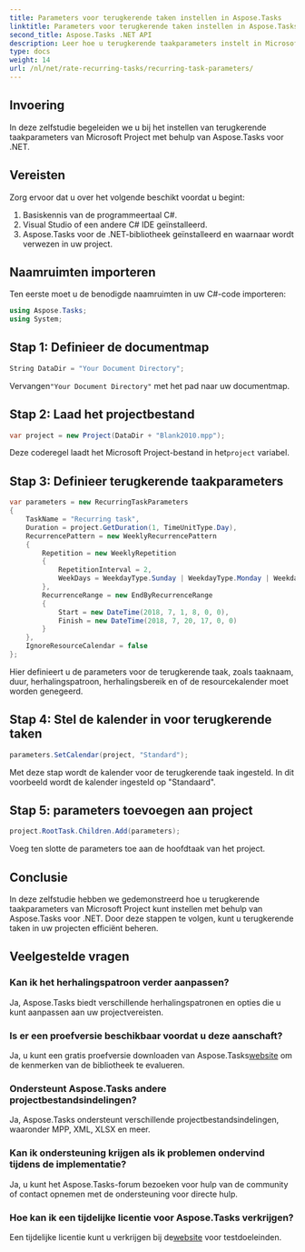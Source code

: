 ```yaml
---
title: Parameters voor terugkerende taken instellen in Aspose.Tasks
linktitle: Parameters voor terugkerende taken instellen in Aspose.Tasks
second_title: Aspose.Tasks .NET API
description: Leer hoe u terugkerende taakparameters instelt in Microsoft Project met behulp van Aspose.Tasks voor .NET. Uitgebreide tutorial met stapsgewijze handleiding.
type: docs
weight: 14
url: /nl/net/rate-recurring-tasks/recurring-task-parameters/
---
```

## Invoering
In deze zelfstudie begeleiden we u bij het instellen van terugkerende taakparameters van Microsoft Project met behulp van Aspose.Tasks voor .NET.
## Vereisten
Zorg ervoor dat u over het volgende beschikt voordat u begint:
1. Basiskennis van de programmeertaal C#.
2. Visual Studio of een andere C# IDE geïnstalleerd.
3. Aspose.Tasks voor de .NET-bibliotheek geïnstalleerd en waarnaar wordt verwezen in uw project.

## Naamruimten importeren
Ten eerste moet u de benodigde naamruimten in uw C#-code importeren:
```csharp
using Aspose.Tasks;
using System;

```
## Stap 1: Definieer de documentmap
```csharp
String DataDir = "Your Document Directory";
```
 Vervangen`"Your Document Directory"` met het pad naar uw documentmap.
## Stap 2: Laad het projectbestand
```csharp
var project = new Project(DataDir + "Blank2010.mpp");
```
 Deze coderegel laadt het Microsoft Project-bestand in het`project` variabel.
## Stap 3: Definieer terugkerende taakparameters
```csharp
var parameters = new RecurringTaskParameters
{
    TaskName = "Recurring task",
    Duration = project.GetDuration(1, TimeUnitType.Day),
    RecurrencePattern = new WeeklyRecurrencePattern
    {
        Repetition = new WeeklyRepetition
        {
            RepetitionInterval = 2,
            WeekDays = WeekdayType.Sunday | WeekdayType.Monday | WeekdayType.Friday
        },
        RecurrenceRange = new EndByRecurrenceRange
        {
            Start = new DateTime(2018, 7, 1, 8, 0, 0),
            Finish = new DateTime(2018, 7, 20, 17, 0, 0)
        }
    },
    IgnoreResourceCalendar = false
};
```
Hier definieert u de parameters voor de terugkerende taak, zoals taaknaam, duur, herhalingspatroon, herhalingsbereik en of de resourcekalender moet worden genegeerd.
## Stap 4: Stel de kalender in voor terugkerende taken
```csharp
parameters.SetCalendar(project, "Standard");
```
Met deze stap wordt de kalender voor de terugkerende taak ingesteld. In dit voorbeeld wordt de kalender ingesteld op "Standaard".
## Stap 5: parameters toevoegen aan project
```csharp
project.RootTask.Children.Add(parameters);
```
Voeg ten slotte de parameters toe aan de hoofdtaak van het project.

## Conclusie
In deze zelfstudie hebben we gedemonstreerd hoe u terugkerende taakparameters van Microsoft Project kunt instellen met behulp van Aspose.Tasks voor .NET. Door deze stappen te volgen, kunt u terugkerende taken in uw projecten efficiënt beheren.
## Veelgestelde vragen
### Kan ik het herhalingspatroon verder aanpassen?
Ja, Aspose.Tasks biedt verschillende herhalingspatronen en opties die u kunt aanpassen aan uw projectvereisten.
### Is er een proefversie beschikbaar voordat u deze aanschaft?
 Ja, u kunt een gratis proefversie downloaden van Aspose.Tasks[website](https://purchase.aspose.com/buy) om de kenmerken van de bibliotheek te evalueren.
### Ondersteunt Aspose.Tasks andere projectbestandsindelingen?
Ja, Aspose.Tasks ondersteunt verschillende projectbestandsindelingen, waaronder MPP, XML, XLSX en meer.
### Kan ik ondersteuning krijgen als ik problemen ondervind tijdens de implementatie?
Ja, u kunt het Aspose.Tasks-forum bezoeken voor hulp van de community of contact opnemen met de ondersteuning voor directe hulp.
### Hoe kan ik een tijdelijke licentie voor Aspose.Tasks verkrijgen?
 Een tijdelijke licentie kunt u verkrijgen bij de[website](https://purchase.aspose.com/temporary-license/) voor testdoeleinden.